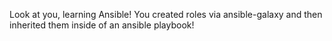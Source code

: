 Look at you, learning Ansible!
You created roles via ansible-galaxy and then inherited them inside of an ansible playbook!